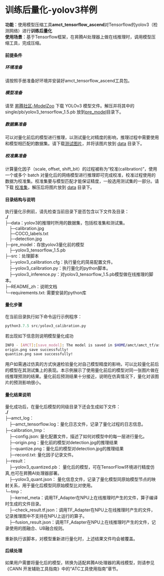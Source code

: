 # 训练后量化-yolov3样例
**功能**：使用模型压缩工具**amct_tensorflow_ascend**对Tensorflow的yolov3（检测网络）进行**训练后量化**   
**使用场景**：基于Tensorflow框架，在昇腾AI处理器上做在线推理时，调用模型压缩工具，完成压缩。 

#### 前提条件
##### 环境准备
请按照手册准备好环境并安装好amct_tensorflow_ascend工具包。
##### 模型准备
请至
[昇腾社区-ModelZoo](https://ascend.huawei.com/zh/#/software/modelzoo/detail/C/210261e64adc42d2b3d84c447844e4c7)
下载 YOLOv3 模型文件。解压并将其中的 single/pb/yolov3_tensorflow_1.5.pb 放到[pre_model](./pre_model)目录下。
##### 数据集准备
可以对量化前后的模型进行推理，以测试量化对精度的影响，推理过程中需要使用和模型相匹配的数据集。请下载[测试图片](https://obs-9be7.obs.cn-east-2.myhuaweicloud.com/models/yolo_v3_calibration/detection.jpg)，并将该图片放到 [data](./data/) 目录下。
##### 校准集准备
计算量化因子（scale, offset, shift_bit）的过程被称为“校准(calibration)”，使用一个或多个 batch 对量化后的网络模型进行推理即可完成校准，校准过程使用的数据为校准集。校准集要与模型匹配才能保证精度，一般选用测试集的一部分。请下载
[校准集](https://obs-9be7.obs.cn-east-2.myhuaweicloud.com/models/yolo_v3_calibration/calibration.jpg)，解压后将图片放到 [data](./data/) 目录下。

#### 目录结构与说明
执行量化示例前，请先检查当前目录下是否包含以下文件及目录：  
**./**  
├─data：yolov3的推理时所用的数据集，包括校准集和测试集。  
&emsp;├─calibration.jpg  
&emsp;├─COCO_labels.txt  
&emsp;├─detection.jpg  
├─pre_model：存放yolov3量化前的模型  
&emsp;├─yolov3_tensorflow_1.5.pb  
├─src：处理脚本  
&emsp;├─yolov3_calibration.cfg：执行量化的简易配置文件。  
&emsp;├─yolov3_calibration.py：执行量化的python脚本。  
&emsp;├─yolov3_inference.py：对yolov3_tensorflow_1.5.pb模型做在线推理的脚本。  
├─README_zh：说明文档  
└─requirements.txt: 需要安装的python库
#### 量化步骤
在当前目录执行如下命令运行示例程序：
```python
python3.7.5 src/yolov3_calibration.py
```

若出现如下信息则说明模型量化成功
```bash
INFO - [AMCT]:[save_model]: The model is saved in $HOME/amct/amct_tf/ascend_sample/yolov3/result/yolov3_quantized.pb
origin.png save successfully!
quantize.png save successfully!
```
用户如需通过仿真的方式快速检验量化对自己模型精度的影响，可以比较量化前后的模型在其测试集上的表现。本示例展示了使用量化前后的模型对同一张图片做在线推理预测的结果。量化前后预测结果十分接近，说明在仿真情况下，量化对该图片的预测影响很小。

#### 量化结果说明
量化成功后，在量化后模型的同级目录下还会生成如下文件：   
**./**   
├─amct_log：   
&emsp;├─amct_tensorflow.log：量化日志文件，记录了量化过程的日志信息。    
├─calibration_tmp：  
&emsp;├─config.json: 量化配置文件，描述了如何对模型中的每一层进行量化。  
&emsp;├─origin.png：量化前的模型对detection.jpg的推理结果   
&emsp;├─quantize.png：量化后的模型对detection.jpg的推理结果   
&emsp;├─record.txt: 量化因子记录文件。  
├─result：   
&emsp;├─yolov3_quantized.pb： 量化后的模型，可在TensorFlow环境进行精度仿真,也可在昇腾AI处理器部署。   
&emsp;├─yolov3_quant.json： 量化信息文件，记录了量化模型同原始模型节点的映射关系，用于量化后模型同原始模型比对使用。   
└─tmp：   
&emsp;├─kernel_meta：调用TF_Adapter在NPU上在线推理时产生的文件，算子编译时生成的文件目录。    
&emsp;├─check_result.tf.json：调用TF_Adapter在NPU上在线推理时产生的文件，记录推理图中不支持在NPU上运行的算子。  
&emsp;├─fusion_result.json：调用TF_Adapter在NPU上在线推理时产生的文件，记录使用的图融合、UB融合规则。  

重新执行该脚本，对模型重新进行量化时，上述结果文件均会被覆盖。

#### 后续处理
如果用户需要将量化后的模型，转换为适配昇腾AI处理器的离线模型，则请参见《CANN 开发辅助工具指南》中的“ATC工具使用指南”章节。
